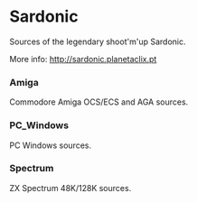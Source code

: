 # Sardonic
Sources of the legendary shoot'm'up Sardonic.

More info: http://sardonic.planetaclix.pt

### Amiga
Commodore Amiga OCS/ECS and AGA sources.

### PC_Windows
PC Windows sources.

### Spectrum
ZX Spectrum 48K/128K sources.
